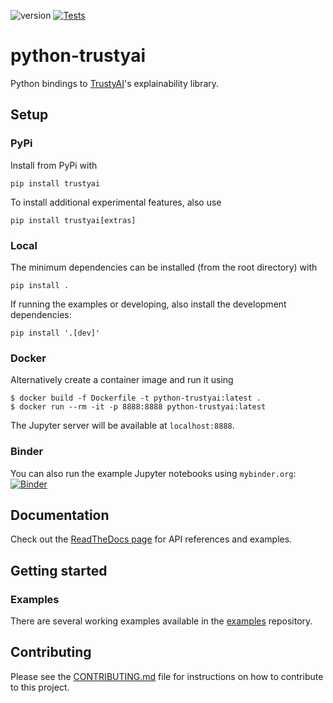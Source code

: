 ![version](https://img.shields.io/badge/version-0.4.0-green) [![Tests](https://github.com/trustyai-python/module/actions/workflows/workflow.yml/badge.svg)](https://github.com/trustyai-python/examples/actions/workflows/workflow.yml)

# python-trustyai

Python bindings to [TrustyAI](https://kogito.kie.org/trustyai/)'s explainability library.

## Setup

### PyPi

Install from PyPi with

```shell
pip install trustyai
```

To install additional experimental features, also use

```shell
pip install trustyai[extras]
```

### Local

The minimum dependencies can be installed (from the root directory) with

```shell
pip install .
```

If running the examples or developing, also install the development dependencies:

```shell
pip install '.[dev]'
```

### Docker

Alternatively create a container image and run it using

```shell
$ docker build -f Dockerfile -t python-trustyai:latest .
$ docker run --rm -it -p 8888:8888 python-trustyai:latest
```

The Jupyter server will be available at `localhost:8888`.

### Binder

You can also run the example Jupyter notebooks
using `mybinder.org`: [![Binder](https://mybinder.org/badge_logo.svg)](https://mybinder.org/v2/gh/trustyai-python/trustyai-explainability-python-examples/main?labpath=examples)

## Documentation

Check out the [ReadTheDocs page](https://trustyai-explainability-python.readthedocs.io/en/latest/) for API references
and examples.

## Getting started

### Examples

There are several working examples available in the [examples](https://github.com/trustyai-explainability/trustyai-explainability-python-examples/tree/main/examples) repository.

## Contributing

Please see the [CONTRIBUTING.md](CONTRIBUTING.md) file for instructions on how to contribute to this project.